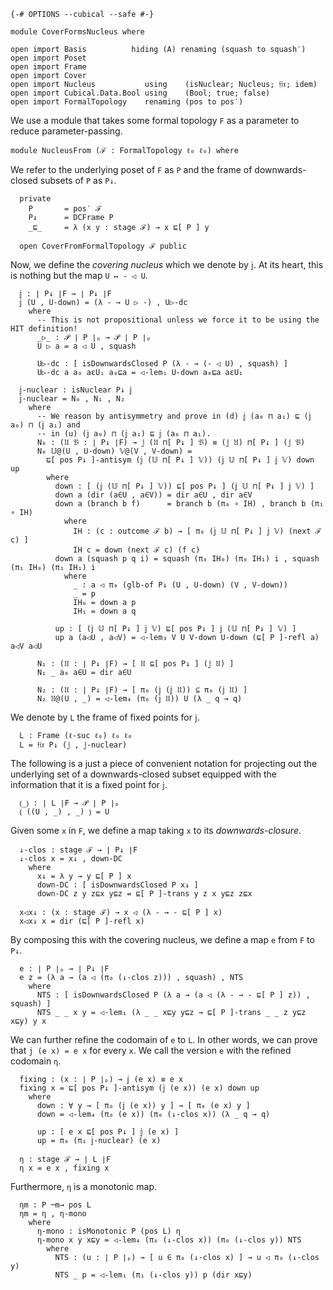 ```
{-# OPTIONS --cubical --safe #-}

module CoverFormsNucleus where

open import Basis          hiding (A) renaming (squash to squash′)
open import Poset
open import Frame
open import Cover
open import Nucleus           using    (isNuclear; Nucleus; 𝔣𝔦𝔵; idem)
open import Cubical.Data.Bool using    (Bool; true; false)
open import FormalTopology    renaming (pos to pos′)
```

We use a module that takes some formal topology `F` as a parameter to reduce
parameter-passing.

```
module NucleusFrom (ℱ : FormalTopology ℓ₀ ℓ₀) where
```

We refer to the underlying poset of `F` as `P` and the frame of downwards-closed subsets
of `P` as `P↓`.

```
  private
    P       = pos′ ℱ
    P↓      = DCFrame P
    _⊑_     = λ (x y : stage ℱ) → x ⊑[ P ] y

  open CoverFromFormalTopology ℱ public
```

Now, we define the *covering nucleus* which we denote by `𝕛`. At its heart, this is
nothing but the map `U ↦ - ◁ U`.

```
  𝕛 : ∣ P↓ ∣F → ∣ P↓ ∣F
  𝕛 (U , U-down) = (λ - → U ▷ -) , U▷-dc
    where
      -- This is not propositional unless we force it to be using the HIT definition!
      _▷_ : 𝒫 ∣ P ∣ₚ → 𝒫 ∣ P ∣ₚ
      U ▷ a = a ◁ U , squash

      U▷-dc : [ isDownwardsClosed P (λ - → (- ◁ U) , squash) ]
      U▷-dc a a₀ aεU₁ a₀⊑a = ◁-lem₁ U-down a₀⊑a aεU₁

  𝕛-nuclear : isNuclear P↓ 𝕛
  𝕛-nuclear = N₀ , N₁ , N₂
    where
      -- We reason by antisymmetry and prove in (d) 𝕛 (a₀ ⊓ a₁) ⊑ (𝕛 a₀) ⊓ (𝕛 a₁) and
      -- in (u) (𝕛 a₀) ⊓ (𝕛 a₁) ⊑ 𝕛 (a₀ ⊓ a₁).
      N₀ : (𝔘 𝔙 : ∣ P↓ ∣F) → 𝕛 (𝔘 ⊓[ P↓ ] 𝔙) ≡ (𝕛 𝔘) ⊓[ P↓ ] (𝕛 𝔙)
      N₀ 𝕌@(U , U-down) 𝕍@(V , V-down) =
        ⊑[ pos P↓ ]-antisym (𝕛 (𝕌 ⊓[ P↓ ] 𝕍)) (𝕛 𝕌 ⊓[ P↓ ] 𝕛 𝕍) down up
        where
          down : [ (𝕛 (𝕌 ⊓[ P↓ ] 𝕍)) ⊑[ pos P↓ ] (𝕛 𝕌 ⊓[ P↓ ] 𝕛 𝕍) ]
          down a (dir (a∈U , a∈V)) = dir a∈U , dir a∈V
          down a (branch b f)      = branch b (π₀ ∘ IH) , branch b (π₁ ∘ IH)
            where
              IH : (c : outcome ℱ b) → [ π₀ (𝕛 𝕌 ⊓[ P↓ ] 𝕛 𝕍) (next ℱ c) ]
              IH c = down (next ℱ c) (f c)
          down a (squash p q i) = squash (π₀ IH₀) (π₀ IH₁) i , squash (π₁ IH₀) (π₁ IH₁) i
            where
              _ : a ◁ π₀ (glb-of P↓ (U , U-down) (V , V-down))
              _ = p
              IH₀ = down a p
              IH₁ = down a q

          up : [ (𝕛 𝕌 ⊓[ P↓ ] 𝕛 𝕍) ⊑[ pos P↓ ] 𝕛 (𝕌 ⊓[ P↓ ] 𝕍) ]
          up a (a◁U , a◁V) = ◁-lem₃ V U V-down U-down (⊑[ P ]-refl a) a◁V a◁U

      N₁ : (𝔘 : ∣ P↓ ∣F) → [ 𝔘 ⊑[ pos P↓ ] (𝕛 𝔘) ]
      N₁ _ a₀ a∈U = dir a∈U

      N₂ : (𝔘 : ∣ P↓ ∣F) → [ π₀ (𝕛 (𝕛 𝔘)) ⊆ π₀ (𝕛 𝔘) ]
      N₂ 𝔘@(U , _) = ◁-lem₄ (π₀ (𝕛 𝔘)) U (λ _ q → q)
```

We denote by `L` the frame of fixed points for `𝕛`.

```
  L : Frame (ℓ-suc ℓ₀) ℓ₀ ℓ₀
  L = 𝔣𝔦𝔵 P↓ (𝕛 , 𝕛-nuclear)
```

The following is a just a piece of convenient notation for projecting out the underlying
set of a downwards-closed subset equipped with the information that it is a fixed point
for `𝕛`.

```
  ⦅_⦆ : ∣ L ∣F → 𝒫 ∣ P ∣ₚ
  ⦅ ((U , _) , _) ⦆ = U
```

Given some `x` in `F`, we define a map taking `x` to its *downwards-closure*.

```
  ↓-clos : stage ℱ → ∣ P↓ ∣F
  ↓-clos x = x↓ , down-DC
    where
      x↓ = λ y → y ⊑[ P ] x
      down-DC : [ isDownwardsClosed P x↓ ]
      down-DC z y z⊑x y⊑z = ⊑[ P ]-trans y z x y⊑z z⊑x

  x◁x↓ : (x : stage ℱ) → x ◁ (λ - → - ⊑[ P ] x)
  x◁x↓ x = dir (⊑[ P ]-refl x)
```

By composing this with the covering nucleus, we define a map `e` from `F` to `P↓`.

```
  e : ∣ P ∣ₚ → ∣ P↓ ∣F
  e z = (λ a → (a ◁ (π₀ (↓-clos z))) , squash) , NTS
    where
      NTS : [ isDownwardsClosed P (λ a → (a ◁ (λ - → - ⊑[ P ] z)) , squash) ]
      NTS _ _ x y = ◁-lem₁ (λ _ _ x⊑y y⊑z → ⊑[ P ]-trans _ _ z y⊑z x⊑y) y x
```

We can further refine the codomain of `e` to `L`. In other words, we can prove that `j (e
x) = e x` for every `x`. We call the version `e` with the refined codomain `η`.

```
  fixing : (x : ∣ P ∣ₚ) → 𝕛 (e x) ≡ e x
  fixing x = ⊑[ pos P↓ ]-antisym (𝕛 (e x)) (e x) down up
    where
      down : ∀ y → [ π₀ (𝕛 (e x)) y ] → [ π₀ (e x) y ]
      down = ◁-lem₄ (π₀ (e x)) (π₀ (↓-clos x)) (λ _ q → q)

      up : [ e x ⊑[ pos P↓ ] 𝕛 (e x) ]
      up = π₀ (π₁ 𝕛-nuclear) (e x)

  η : stage ℱ → ∣ L ∣F
  η x = e x , fixing x
```

Furthermore, `η` is a monotonic map.

```
  ηm : P ─m→ pos L
  ηm = η , η-mono
    where
      η-mono : isMonotonic P (pos L) η
      η-mono x y x⊑y = ◁-lem₄ (π₀ (↓-clos x)) (π₀ (↓-clos y)) NTS
        where
          NTS : (u : ∣ P ∣ₚ) → [ u ∈ π₀ (↓-clos x) ] → u ◁ π₀ (↓-clos y)
          NTS _ p = ◁-lem₁ (π₁ (↓-clos y)) p (dir x⊑y)
```

